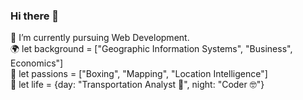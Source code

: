 ### Hi there 👋
🔭 I’m currently pursuing Web Development. <br>
🌍 let background = ["Geographic Information Systems", "Business", Economics"] <br>
🥊 let passions = ["Boxing", "Mapping", "Location Intelligence"] <br>
🌱 let life = {day: "Transportation Analyst 🚌", night: "Coder 🤓"} <br>
 
<!--
**glowiep/glowiep** is a ✨ _special_ ✨ repository because its `README.md` (this file) appears on your GitHub profile.

Here are some ideas to get you started:

- 🔭 I’m currently working on ...
- 🌱 I’m currently learning ...
- 👯 I’m looking to collaborate on ...
- 🤔 I’m looking for help with ...
- 💬 Ask me about ...
- 📫 How to reach me: ...
- 😄 Pronouns: ...
- ⚡ Fun fact: ...
-->
